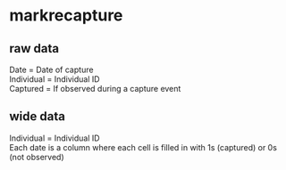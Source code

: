 # markrecapture
## raw data  
Date = Date of capture  
Individual = Individual ID  
Captured = If observed during a capture event  

## wide data   
Individual = Individual ID  
Each date is a column where each cell is filled in with 1s (captured) or 0s (not observed)
